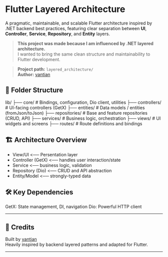# Flutter Layered Architecture

A pragmatic, maintainable, and scalable Flutter architecture inspired by .NET backend best practices, featuring clear separation between **UI**, **Controller**, **Service**, **Repository**, and **Entity** layers.

> **This project was made because I am influenced by .NET layered architecture.**  
> I wanted to bring the same clean structure and maintainability to Flutter development.

> **Project path:** `layered_architecture/`  
> **Author:** [vantian](https://github.com/vantian)

## 📁 Folder Structure
lib/
├── core/ # Bindings, configuration, Dio client, utilities
├── controllers/ # UI-facing controllers (GetX)
├── entities/ # Data models / entities (fromJson/toJson)
├── repositories/ # Base and feature repositories (CRUD, API)
├── services/ # Business logic, orchestration
├── views/ # UI widgets and screens
├── routes/ # Route definitions and bindings

## 🏗️ Architecture Overview
* View/UI <── Persentation layer
* Controller (GetX) <── handles user interaction/state
* Service <── business logic, validation
* Repository (Dio) <── CRUD and API abstraction
* Entity/Model <── strongly-typed data

## 🛠️ Key Dependencies
GetX: State management, DI, navigation
Dio: Powerful HTTP client

---

## 🙌 Credits

Built by [vantian](https://github.com/vantian)  
Heavily inspired by backend layered patterns and adapted for Flutter.

---
